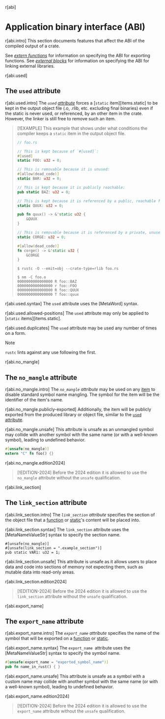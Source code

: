 r[abi]
# Application binary interface (ABI)

r[abi.intro]
This section documents features that affect the ABI of the compiled output of
a crate.

See *[extern functions]* for information on specifying the ABI for exporting
functions. See *[external blocks]* for information on specifying the ABI for
linking external libraries.

<!-- template:attributes -->
r[abi.used]
## The `used` attribute

r[abi.used.intro]
The *`used` [attribute]* forces a [`static` item][items.static] to be kept in the output object file (.o, .rlib, etc. excluding final binaries) even if the static is never used, or referenced, by an other item in the crate. However, the linker is still free to remove such an item.

> [!EXAMPLE]
> This example that shows under what conditions the compiler keeps a `static` item in the output object file.
>
> ```rust
> // foo.rs
>
> // This is kept because of `#[used]`:
> #[used]
> static FOO: u32 = 0;
>
> // This is removable because it is unused:
> #[allow(dead_code)]
> static BAR: u32 = 0;
>
> // This is kept because it is publicly reachable:
> pub static BAZ: u32 = 0;
>
> // This is kept because it is referenced by a public, reachable function:
> static QUUX: u32 = 0;
>
> pub fn quux() -> &'static u32 {
>     &QUUX
> }
>
> // This is removable because it is referenced by a private, unused (dead) function:
> static CORGE: u32 = 0;
>
> #[allow(dead_code)]
> fn corge() -> &'static u32 {
>     &CORGE
> }
> ```
>
> ```console
> $ rustc -O --emit=obj --crate-type=rlib foo.rs
>
> $ nm -C foo.o
> 0000000000000000 R foo::BAZ
> 0000000000000000 r foo::FOO
> 0000000000000000 R foo::QUUX
> 0000000000000000 T foo::quux
> ```

r[abi.used.syntax]
The `used` attribute uses the [MetaWord] syntax.

r[abi.used.allowed-positions]
The `used` attribute may only be applied to [`static` items][items.static].

r[abi.used.duplicates]
The `used` attribute may be used any number of times on a form.

> [!NOTE]
> `rustc` lints against any use following the first.

r[abi.no_mangle]
## The `no_mangle` attribute

r[abi.no_mangle.intro]
The *`no_mangle` attribute* may be used on any [item] to disable standard
symbol name mangling. The symbol for the item will be the identifier of the
item's name.

r[abi.no_mangle.publicly-exported]
Additionally, the item will be publicly exported from the produced library or
object file, similar to the [`used` attribute](#the-used-attribute).

r[abi.no_mangle.unsafe]
This attribute is unsafe as an unmangled symbol may collide with another symbol
with the same name (or with a well-known symbol), leading to undefined behavior.

```rust
#[unsafe(no_mangle)]
extern "C" fn foo() {}
```

r[abi.no_mangle.edition2024]
> [!EDITION-2024]
> Before the 2024 edition it is allowed to use the `no_mangle` attribute without the `unsafe` qualification.

r[abi.link_section]
## The `link_section` attribute

r[abi.link_section.intro]
The *`link_section` attribute* specifies the section of the object file that a
[function] or [static]'s content will be placed into.

r[abi.link_section.syntax]
The `link_section` attribute uses the [MetaNameValueStr] syntax to specify the section name.

<!-- no_run: don't link. The format of the section name is platform-specific. -->
```rust,no_run
#[unsafe(no_mangle)]
#[unsafe(link_section = ".example_section")]
pub static VAR1: u32 = 1;
```

r[abi.link_section.unsafe]
This attribute is unsafe as it allows users to place data and code into sections
of memory not expecting them, such as mutable data into read-only areas.

r[abi.link_section.edition2024]
> [!EDITION-2024]
> Before the 2024 edition it is allowed to use the `link_section` attribute without the `unsafe` qualification.

r[abi.export_name]
## The `export_name` attribute

r[abi.export_name.intro]
The *`export_name` attribute* specifies the name of the symbol that will be
exported on a [function] or [static].

r[abi.export_name.syntax]
The `export_name `attribute uses the [MetaNameValueStr] syntax to specify the symbol name.

```rust
#[unsafe(export_name = "exported_symbol_name")]
pub fn name_in_rust() { }
```

r[abi.export_name.unsafe]
This attribute is unsafe as a symbol with a custom name may collide with another
symbol with the same name (or with a well-known symbol), leading to undefined
behavior.

r[abi.export_name.edition2024]
> [!EDITION-2024]
> Before the 2024 edition it is allowed to use the `export_name` attribute without the `unsafe` qualification.

[attribute]: attributes.md
[extern functions]: items/functions.md#extern-function-qualifier
[external blocks]: items/external-blocks.md
[function]: items/functions.md
[item]: items.md
[static]: items/static-items.md
